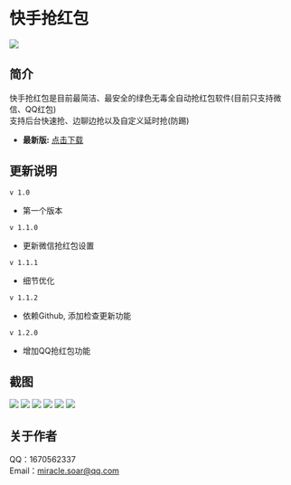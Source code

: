 # 快手抢红包
![](https://raw.githubusercontent.com/A-Miracle/QiangHongBao/master/app/src/main/res/mipmap-xxhdpi/ic_launcher.png)

## 简介
快手抢红包是目前最简洁、最安全的绿色无毒全自动抢红包软件(目前只支持微信、QQ红包) <br>
支持后台快速抢、边聊边抢以及自定义延时抢(防踢)

- **最新版:** [点击下载](https://raw.githubusercontent.com/A-Miracle/QiangHongBao/master/QHB-V1.2.0.apk)

## 更新说明
`v 1.0`

- 第一个版本

`v 1.1.0`

- 更新微信抢红包设置

`v 1.1.1`

- 细节优化

`v 1.1.2`

- 依赖Github, 添加检查更新功能

`v 1.2.0`

- 增加QQ抢红包功能

## 截图
![](https://raw.githubusercontent.com/A-Miracle/QiangHongBao/master/pic/01.jpg)
![](https://raw.githubusercontent.com/A-Miracle/QiangHongBao/master/pic/02.jpg)
![](https://raw.githubusercontent.com/A-Miracle/QiangHongBao/master/pic/03.jpg)
![](https://raw.githubusercontent.com/A-Miracle/QiangHongBao/master/pic/04.jpg)
![](https://raw.githubusercontent.com/A-Miracle/QiangHongBao/master/pic/05.jpg)
![](https://raw.githubusercontent.com/A-Miracle/QiangHongBao/master/pic/06.jpg)

## 关于作者
QQ：1670562337<br>
Email：miracle.soar@qq.com
